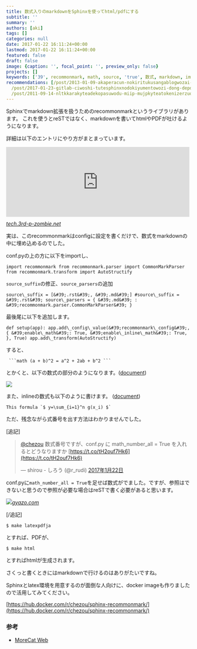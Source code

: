 ```yaml
---
title: 数式入りのmarkdownをSphinxを使ってhtml/pdfにする
subtitle: ''
summary: ''
authors: [aki]
tags: []
categories: null
date: 2017-01-22 16:11:24+00:00
lastmod: 2017-01-22 16:11:24+00:00
featured: false
draft: false
image: {caption: '', focal_point: '', preview_only: false}
projects: []
keywords: ['39', recommonmark, math, source, 'true', 数式, markdown, import, conf, app]
recommendations: [/post/2013-01-09-akaperacun-nokiritukusangablogwozai-kai-saremasita-a-cappella-best-ofgasu-di/,
  /post/2017-01-23-gitlab-ciwoshi-tutesphinxnodokiyumentowozi-dong-depdfnibirudosuru/,
  /post/2011-09-14-nltkkarakyteadekopasuwodu-miip-mujpkyteatokenizerzuo-rimasita/]
---
```

Sphinxでmarkdown拡張を扱うためのrecommonmarkというライブラリがあります。 これを使うとreSTではなく、markdownを書いてhtmlやPDFが吐けるようになります。

詳細は以下のエントリにやり方がまとまっています。

<iframe src="https://sky-y.hatenablog.jp/embed/2015/12/02/023732" title="MarkdownでSphinxできるようになったので試してみた（後編） - 意識の高いLISPマシン" class="embed-card embed-blogcard" scrolling="no" frameborder="0" style="display: block; width: 100%; height: 190px; max-width: 500px; margin: 10px 0px;"></iframe><cite class="hatena-citation"><a href="https://sky-y.hatenablog.jp/entry/2015/12/02/023732">tech.3rd-p-zombie.net</a></cite>

実は、このrecommonmarkはconfigに設定を書くだけで、数式をmarkdownの中に埋め込めるのでした。

conf.pyの上の方に以下をimportし、

    import recommonmark from recommonmark.parser import CommonMarkParser from recommonmark.transform import AutoStructify

`source_suffix`の修正、`source_parsers`の追加

    source\_suffix = [&#39;.rst&#39;, &#39;.md&#39;] #source\_suffix = &#39;.rst&#39; source\_parsers = { &#39;.md&#39; : &#39;recommonmark.parser.CommonMarkParser&#39; }

最後尾に以下を追加します。

    def setup(app): app.add\_config\_value(&#39;recommonmark\_config&#39;, { &#39;enable\_math&#39;: True, &#39;enable\_inline\_math&#39;: True, }, True) app.add\_transform(AutoStructify)

すると、

     ```math (a + b)^2 = a^2 + 2ab + b^2 ```

とかくと、以下の数式の部分のようになります。([document](http://recommonmark.readthedocs.io/en/latest/auto_structify.html?highlight=language#math-formula))

![](/img/2017/01/22/161124/20170122160632.png)

また、inlineの数式も以下のように書けます。 ([document](http://recommonmark.readthedocs.io/en/latest/auto_structify.html?highlight=language#inline-math))

    This formula `$ y=\sum_{i=1}^n g(x_i) $`

ただ、残念ながら式番号を出す方法はわかりませんでした。

[追記]

> [@chezou](https://twitter.com/chezou) 数式番号ですが、conf.py に math\_number\_all = True を入れるとどうなりますか [https://t.co/tH2ouf7Hk6](https://t.co/tH2ouf7Hk6)
> 
> — shirou - しろう (@r\_rudi) [2017年1月22日](https://twitter.com/r_rudi/status/823117959572832257)

<script async src="//platform.twitter.com/widgets.js" charset="utf-8"></script>

conf.pyに`math_number_all = True`を足せば数式がでました。ですが、参照はできないと思うので参照が必要な場合はreSTで書く必要があると思います。

[![](https://bot.gyazo.com/c1685a433683cd99590bba5cb6748bae.png)](https://bot.gyazo.com/c1685a433683cd99590bba5cb6748bae.png)<cite class="hatena-citation"><a href="https://gyazo.com/c1685a433683cd99590bba5cb6748bae">gyazo.com</a></cite>

[/追記]

    $ make latexpdfja

とすれば、PDFが、

    $ make html

とすればhtmlが生成されます。

さくっと書くときにはmarkdownで行けるのはありがたいですね。

Sphinxとlatex環境を用意するのが面倒な人向けに、docker imageも作りましたので活用してみてください。

[https://hub.docker.com/r/chezou/sphinx-recommonmark/](https://hub.docker.com/r/chezou/sphinx-recommonmark/)

### 参考

- [MoreCat Web](http://morec.at/blog/2015/02/24/sphinx-on-docker)

